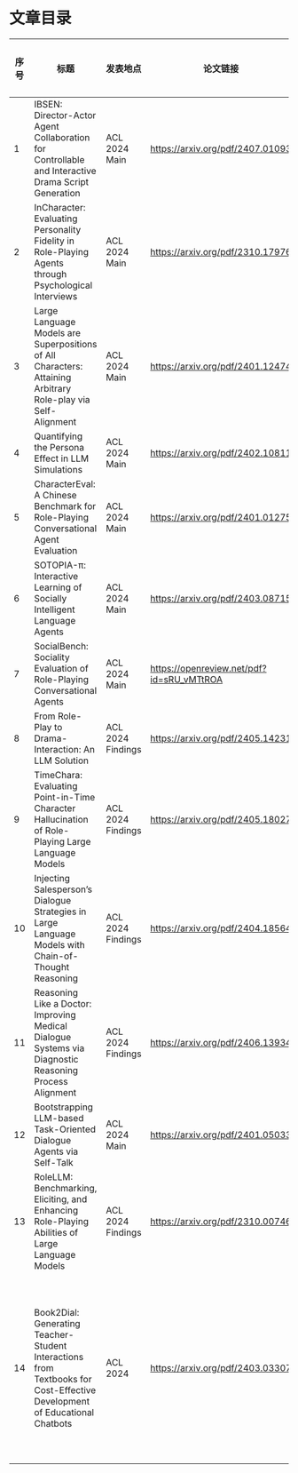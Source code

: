 # 文章目录


|序号|标题|发表地点|论文链接|论文总结|涉及技术栈|阅读状态|笔记链接|
| - | - | - |- |- |- |- |-|
|1|IBSEN: Director-Actor Agent Collaboration for Controllable and Interactive Drama Script Generation|ACL 2024 Main|https://arxiv.org/pdf/2407.01093|||<mark>未读<mark>||
|2|InCharacter: Evaluating Personality Fidelity in Role-Playing Agents through Psychological Interviews|ACL 2024 Main|https://arxiv.org/pdf/2310.17976|||<mark>未读<mark>||
|3|Large Language Models are Superpositions of All Characters: Attaining Arbitrary Role-play via Self-Alignment|ACL 2024 Main|https://arxiv.org/pdf/2401.12474|||<mark>未读<mark>||
|4|Quantifying the Persona Effect in LLM Simulations|ACL 2024 Main|https://arxiv.org/pdf/2402.10811|||<mark>未读<mark>||
|5|CharacterEval: A Chinese Benchmark for Role-Playing Conversational Agent Evaluation|ACL 2024 Main|https://arxiv.org/pdf/2401.01275|||<mark>未读<mark>||
|6|SOTOPIA-π: Interactive Learning of Socially Intelligent Language Agents|ACL 2024 Main|https://arxiv.org/pdf/2403.08715|||<mark>未读<mark>||
|7|SocialBench: Sociality Evaluation of Role-Playing Conversational Agents|ACL 2024 Main|https://openreview.net/pdf?id=sRU_vMTtROA|||<mark>未读<mark>||
|8|From Role-Play to Drama-Interaction: An LLM Solution|ACL 2024 Findings|https://arxiv.org/pdf/2405.14231|||<mark>未读<mark>||
|9|TimeChara: Evaluating Point-in-Time Character Hallucination of Role-Playing Large Language Models|ACL 2024 Findings|https://arxiv.org/pdf/2405.18027|||<mark>未读<mark>||
|10|Injecting Salesperson’s Dialogue Strategies in Large Language Models with Chain-of-Thought Reasoning|ACL 2024 Findings|https://arxiv.org/pdf/2404.18564|||<mark>未读<mark>||
|11|Reasoning Like a Doctor: Improving Medical Dialogue Systems via Diagnostic Reasoning Process Alignment|ACL 2024 Findings|https://arxiv.org/pdf/2406.13934|||<mark>未读<mark>||
|12|Bootstrapping LLM-based Task-Oriented Dialogue Agents via Self-Talk|ACL 2024 Main|https://arxiv.org/pdf/2401.05033|||<mark>未读<mark>||
|13|RoleLLM: Benchmarking, Eliciting, and Enhancing Role-Playing Abilities of Large Language Models|ACL 2024 Findings|https://arxiv.org/pdf/2310.00746|||<mark>未读<mark>||
|14|Book2Dial: Generating Teacher-Student Interactions from Textbooks for Cost-Effective Development of Educational Chatbots|ACL 2024|https://arxiv.org/pdf/2403.03307|依托教育学领域的师生模拟对话的内容，生成有质量的训练数据|有几个教育学对话的指标很不错，可以抄|在读，未完成|[Link](/Literature%20Review/Role%20Playing/Book2Dial.md)|
